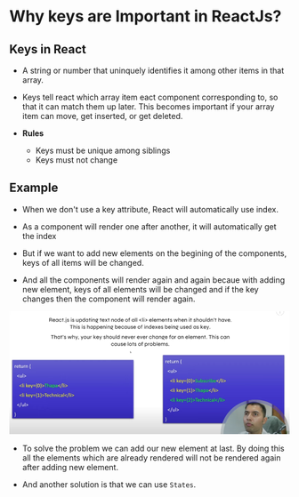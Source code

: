 # Why keys are Important in ReactJs?

## Keys in React

* A string or number that uninquely identifies it among other items in that array.

* Keys tell react which array item eact component corresponding to, so that it can match them up later. This becomes important if your array item can move, get inserted, or get deleted.

* **Rules**
    - Keys must be unique among siblings
    - Keys must not change

## Example

* When we don't use a key attribute, React will automatically use index.

* As a component will render one after another, it will automatically get the index

* But if we want to add new elements on the begining of the components, keys of all items will be changed. 

* And all the components will render again and again becaue with adding new element, keys of all elements will be changed and if the key changes then the component will render again.

![Example Image](image.png)

* To solve the problem we can add our new element at last. By doing this all the elements which are already rendered will not be rendered again after adding new element.

* And another solution is that we can use `States`.
